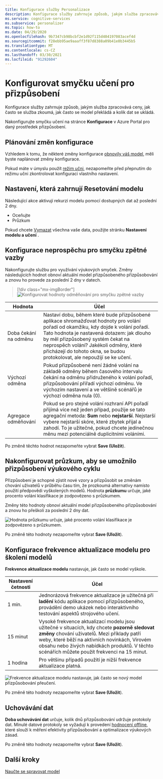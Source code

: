 ```yaml
---
title: Konfigurace služby Personalizace
description: Konfigurace služby zahrnuje způsob, jakým služba zpracovává ceny, jak často se služba zkoumá, jak často se model překládá a kolik dat se ukládá.
ms.service: cognitive-services
ms.subservice: personalizer
ms.topic: how-to
ms.date: 04/29/2020
ms.openlocfilehash: 9b7347cb98bcbf2e1d92f115d404197083acef4d
ms.sourcegitcommit: f28ebb95ae9aaaff3f87d8388a09b41e0b3445b5
ms.translationtype: MT
ms.contentlocale: cs-CZ
ms.lasthandoff: 03/30/2021
ms.locfileid: "91292604"
---
```

# <a name="configure-personalizer-learning-loop"></a>Konfigurovat smyčku učení pro přizpůsobení

Konfigurace služby zahrnuje způsob, jakým služba zpracovává ceny, jak často se služba zkoumá, jak často se model překládá a kolik dat se ukládá.

Nakonfigurujte smyčku učení na stránce **Konfigurace** v Azure Portal pro daný prostředek přizpůsobení.

<a name="configure-service-settings-in-the-azure-portal"></a>
<a name="configure-reward-settings-for-the-feedback-loop-based-on-use-case"></a>

## <a name="planning-configuration-changes"></a>Plánování změn konfigurace

Vzhledem k tomu, že některé změny konfigurace [obnovily váš model](#settings-that-include-resetting-the-model), měli byste naplánovat změny konfigurace.

Pokud máte v úmyslu použít [režim učni](concept-apprentice-mode.md), nezapomeňte před přepnutím do režimu učni zkontrolovat konfiguraci vlastního nastavení.

<a name="clear-data-for-your-learning-loop"></a>

## <a name="settings-that-include-resetting-the-model"></a>Nastavení, která zahrnují Resetování modelu

Následující akce aktivují rekurzi modelu pomocí dostupných dat až poslední 2 dny.

* Oceňujte
* Průzkum

Pokud chcete [Vymazat](how-to-manage-model.md) všechna vaše data, použijte stránku **Nastavení modelu a učení** .

## <a name="configure-rewards-for-the-feedback-loop"></a>Konfigurace neprospěchu pro smyčku zpětné vazby

Nakonfigurujte službu pro využívání výukových smyček. Změny následujících hodnot obnoví aktuální model přizpůsobeného přizpůsobování a znovu ho provede za poslední 2 dny v datech.

> [!div class="mx-imgBorder"]
> ![Konfigurovat hodnoty odměňování pro smyčku zpětné vazby](media/settings/configure-model-reward-settings.png)

|Hodnota|Účel|
|--|--|
|Doba čekání na odměnu|Nastaví dobu, během které bude přizpůsobené aplikace shromažďovat hodnoty pro volání pořadí od okamžiku, kdy dojde k volání pořadí. Tato hodnota je nastavená dotazem: jak dlouho by měl přizpůsobený systém čekat na neprospěch volání? Jakékoli odměny, které přicházejí do tohoto okna, se budou protokolovat, ale nepoužijí se ke učení.|
|Výchozí odměna|Pokud přizpůsobené není žádné volání na základě odměny během časového intervalu čekání na odměnu přidruženého k volání pořadí, přizpůsobování přiřadí výchozí odměnu. Ve výchozím nastavení a ve většině scénářů je výchozí odměna nula (0).|
|Agregace odměňování|Pokud se pro stejné volání rozhraní API pořadí přijímá více než jeden případ, použije se tato agregační metoda: **Sum** nebo **nejstarší**. Nejstarší vybere nejstarší skóre, které zbytek přijal a zahodí. To je užitečné, pokud chcete jedinečnou měnu mezi potenciálně duplicitními voláními. |

Po změně těchto hodnot nezapomeňte vybrat **Save (Uložit**).

## <a name="configure-exploration-to-allow-the-learning-loop-to-adapt"></a>Nakonfigurovat průzkum, aby se umožnilo přizpůsobení výukového cyklu

Přizpůsobení je schopné zjistit nové vzory a přizpůsobit se změnám chování uživatelů v průběhu času tím, že prozkoumá alternativy namísto použití předpovědi vyškolených modelů. Hodnota **průzkumu** určuje, jaké procento volání klasifikace je zodpovězeno s průzkumem.

Změny této hodnoty obnoví aktuální model přizpůsobeného přizpůsobování a znovu ho přeškolí za poslední 2 dny dat.

![Hodnota průzkumu určuje, jaké procento volání klasifikace je zodpovězeno s průzkumem.](media/settings/configure-exploration-setting.png)

Po změně této hodnoty nezapomeňte vybrat **Save (Uložit**).

<a name="model-update-frequency"></a>

## <a name="configure-model-update-frequency-for-model-training"></a>Konfigurace frekvence aktualizace modelu pro školení modelů

**Frekvence aktualizace modelu** nastavuje, jak často se model vyškole.

|Nastavení četnosti|Účel|
|--|--|
|1 min.|Jednorázová frekvence aktualizace je užitečná při **ladění** kódu aplikace pomocí přizpůsobeného, provádění demo ukázek nebo interaktivního testování aspektů strojového učení.|
|15 minut|Vysoké frekvence aktualizací modelu jsou užitečné v situacích, kdy chcete **pozorně sledovat změny** chování uživatelů. Mezi příklady patří weby, které běží na aktivních novinkách, Virovém obsahu nebo živých nabídkách produktů. V těchto scénářích můžete použít frekvenci na 15 minut. |
|1 hodina|Pro většinu případů použití je nižší frekvence aktualizace platná.|

![Frekvence aktualizace modelu nastavuje, jak často se nový model přizpůsobování přeučení.](media/settings/configure-model-update-frequency-settings-15-minutes.png)

Po změně této hodnoty nezapomeňte vybrat **Save (Uložit**).

## <a name="data-retention"></a>Uchovávání dat

**Doba uchovávání dat** určuje, kolik dnů přizpůsobování udržuje protokoly dat. Minulé datové protokoly se vyžadují k provedení [hodnocení offline](concepts-offline-evaluation.md), které slouží k měření efektivity přizpůsobování a optimalizace výukových zásad.

Po změně této hodnoty nezapomeňte vybrat **Save (Uložit**).



## <a name="next-steps"></a>Další kroky

[Naučte se spravovat model](how-to-manage-model.md)
